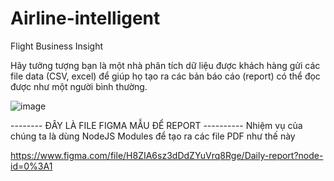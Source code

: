 # Airline-intelligent

Flight Business Insight 

Hãy tưởng tượng bạn là một nhà phân tích dữ liệu được khách hàng gửi các file data (CSV, excel)
để giúp họ tạo ra các bản báo cáo (report) có thể đọc được như một người bình thường.

![image](https://user-images.githubusercontent.com/77932499/163228405-457a3573-dcf3-422d-ae23-8e44253ef1a5.png)

-------- ĐÂY LÀ FILE FIGMA MẪU ĐỂ REPORT ----------
Nhiệm vụ của chúng ta là dùng NodeJS Modules để tạo ra các file PDF như thế này

https://www.figma.com/file/H8ZIA6sz3dDdZYuVrq8Rge/Daily-report?node-id=0%3A1
